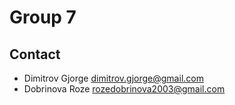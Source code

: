 # Group 7

## Contact

- Dimitrov Gjorge dimitrov.gjorge@gmail.com
- Dobrinova Roze rozedobrinova2003@gmail.com
